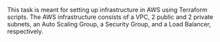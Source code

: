 This task is meant for setting up infrastructure in AWS using Terraform scripts.
The AWS infrastructure consists of a VPC, 2 public and 2 private subnets, an Auto Scaling Group, a Security Group, and a Load Balancer, respectively.
